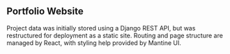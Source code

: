 ## Portfolio Website
Project data was initially stored using a Django REST API, but was restructured for deployment as a static site. Routing and page structure are managed by React, with styling help provided by Mantine UI.
